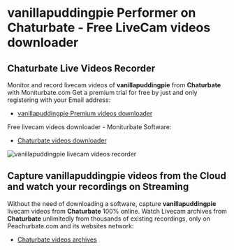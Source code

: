 # vanillapuddingpie Performer on Chaturbate - Free LiveCam videos downloader

## Chaturbate Live Videos Recorder

Monitor and record livecam videos of **vanillapuddingpie** from **Chaturbate** with Moniturbate.com
Get a premium trial for free by just and only registering with your Email address:
* [vanillapuddingpie Premium videos downloader](https://moniturbate.com/request-demo-licence-key.html)

Free livecam videos downloader - Moniturbate Software:
* [Chaturbate videos downloader](https://moniturbate.com/moniturbate-download-software.html)

![vanillapuddingpie livecam videos recorder](https://peachurnet.com/templates/moniturbate-software.png)


## Capture vanillapuddingpie videos from the Cloud and watch your recordings on Streaming

Without the need of downloading a software, capture **vanillapuddingpie** livecam videos from **Chaturbate** 100% online.
Watch Livecam archives from **Chaturbate** unlimitedly from thousands of existing recordings, only on Peachurbate.com and its websites network:
* [Chaturbate videos archives](https://peachurnet.com/)